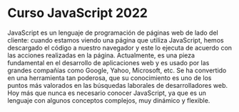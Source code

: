 # Curso JavaScript 2022
JavaScript es un lenguaje de programación de páginas web de lado del cliente: cuando
estamos viendo una página que utiliza JavaScript, hemos descargado el código a nuestro
navegador y este lo ejecuta de acuerdo con las acciones realizadas en la página.
Actualmente, es una pieza fundamental en el desarrollo de aplicaciones web y es usado por
las grandes compañías como Google, Yahoo, Microsoft, etc. Se ha convertido en una
herramienta tan poderosa, que su conocimiento es uno de los puntos más valorados en las
búsquedas laborales de desarrolladores web. Hoy más que nunca es necesario conocer
JavaScript, ya que es un lenguaje con algunos conceptos complejos, muy dinámico y flexible.
